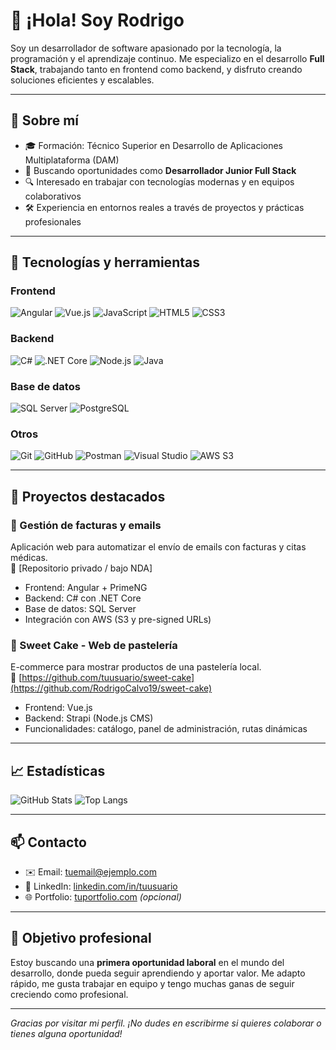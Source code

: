 # 👋 ¡Hola! Soy Rodrigo

Soy un desarrollador de software apasionado por la tecnología, la programación y el aprendizaje continuo. Me especializo en el desarrollo **Full Stack**, trabajando tanto en frontend como backend, y disfruto creando soluciones eficientes y escalables.

---

## 🧠 Sobre mí

- 🎓 Formación: Técnico Superior en Desarrollo de Aplicaciones Multiplataforma (DAM)
- 💼 Buscando oportunidades como **Desarrollador Junior Full Stack**
- 🔍 Interesado en trabajar con tecnologías modernas y en equipos colaborativos
- 🛠️ Experiencia en entornos reales a través de proyectos y prácticas profesionales

---

## 🚀 Tecnologías y herramientas

### Frontend
![Angular](https://img.shields.io/badge/-Angular-DD0031?style=flat-square&logo=angular&logoColor=white)
![Vue.js](https://img.shields.io/badge/-Vue.js-4FC08D?style=flat-square&logo=vue.js&logoColor=white)
![JavaScript](https://img.shields.io/badge/-JavaScript-F7DF1E?style=flat-square&logo=javascript&logoColor=black)
![HTML5](https://img.shields.io/badge/-HTML5-E34F26?style=flat-square&logo=html5&logoColor=white)
![CSS3](https://img.shields.io/badge/-CSS3-1572B6?style=flat-square&logo=css3&logoColor=white)

### Backend
![C#](https://img.shields.io/badge/-CSharp-239120?style=flat-square&logo=c-sharp&logoColor=white)
![.NET Core](https://img.shields.io/badge/-.NET_Core-512BD4?style=flat-square&logo=dotnet&logoColor=white)
![Node.js](https://img.shields.io/badge/-Node.js-339933?style=flat-square&logo=node.js&logoColor=white)
![Java](https://img.shields.io/badge/-Java-007396?style=flat-square&logo=java&logoColor=white)  


### Base de datos
![SQL Server](https://img.shields.io/badge/-SQL_Server-CC2927?style=flat-square&logo=microsoft-sql-server&logoColor=white)
![PostgreSQL](https://img.shields.io/badge/-PostgreSQL-336791?style=flat-square&logo=postgresql&logoColor=white)

### Otros
![Git](https://img.shields.io/badge/-Git-F05032?style=flat-square&logo=git&logoColor=white)
![GitHub](https://img.shields.io/badge/-GitHub-181717?style=flat-square&logo=github&logoColor=white)
![Postman](https://img.shields.io/badge/-Postman-FF6C37?style=flat-square&logo=postman&logoColor=white)
![Visual Studio](https://img.shields.io/badge/-Visual_Studio-5C2D91?style=flat-square&logo=visual-studio&logoColor=white)
![AWS S3](https://img.shields.io/badge/-AWS_S3-232F3E?style=flat-square&logo=amazon-aws&logoColor=white)

---

## 📂 Proyectos destacados

### 🧾 Gestión de facturas y emails
Aplicación web para automatizar el envío de emails con facturas y citas médicas.  
🔗 [Repositorio privado / bajo NDA]

- Frontend: Angular + PrimeNG
- Backend: C# con .NET Core
- Base de datos: SQL Server
- Integración con AWS (S3 y pre-signed URLs)

### 🎂 Sweet Cake - Web de pastelería
E-commerce para mostrar productos de una pastelería local.  
🔗 [https://github.com/tuusuario/sweet-cake](https://github.com/RodrigoCalvo19/sweet-cake)

- Frontend: Vue.js
- Backend: Strapi (Node.js CMS)
- Funcionalidades: catálogo, panel de administración, rutas dinámicas

---

## 📈 Estadísticas

![GitHub Stats](https://github-readme-stats.vercel.app/api?username=tuusuario&show_icons=true&theme=tokyonight)
![Top Langs](https://github-readme-stats.vercel.app/api/top-langs/?username=tuusuario&layout=compact&theme=tokyonight)

---

## 📫 Contacto

- ✉️ Email: [tuemail@ejemplo.com](mailto:tuemail@ejemplo.com)
- 💼 LinkedIn: [linkedin.com/in/tuusuario](https://linkedin.com/in/tuusuario)
- 🌐 Portfolio: [tuportfolio.com](https://tuportfolio.com) _(opcional)_

---

## 🎯 Objetivo profesional

Estoy buscando una **primera oportunidad laboral** en el mundo del desarrollo, donde pueda seguir aprendiendo y aportar valor. Me adapto rápido, me gusta trabajar en equipo y tengo muchas ganas de seguir creciendo como profesional.

---

_Gracias por visitar mi perfil. ¡No dudes en escribirme si quieres colaborar o tienes alguna oportunidad!_

